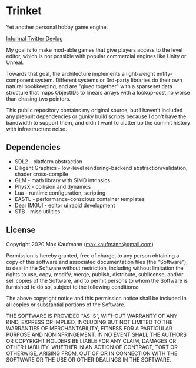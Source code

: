 # Trinket

Yet another personal hobby game engine.

[Informal Twitter Devlog](https://twitter.com/xewlupus/status/1266125978939473921)

My goal is to make mod-able games that give players access to the level editor, which is not possible with popular commercial engines like Unity or Unreal.

Towards that goal, the architecture implements a light-weight entity-component system.  Different systems or 3rd-party libraries do their own natural bookkeeping, and are "glued together" with a sparseset data structure that maps ObjectIDs to linears arrays with a lookup-cost no worse than chasing two pointers.

This public repository contains my original source, but I haven't included any prebuilt dependencies or gunky build scripts because I don't have the bandwidth to support them, and didn't want to clutter up the commit history with infrastructure noise.

## Dependencies

- SDL2 - platform abstraction
- Diligent Graphics - low-level rendering-backend abstraction/validation, shader cross-compile
- GLM - math library with SIMD intrinsics
- PhysX - collision and dynamics
- Lua - runtime configuration, scripting
- EASTL - performance-conscious container templates
- Dear IMGUI - editor ui rapid development
- STB - misc utilities

## License

Copyright 2020 Max Kaufmann (max.kaufmann@gmail.com)

Permission is hereby granted, free of charge, to any person obtaining a copy of this software and associated documentation files (the "Software"), to deal in the Software without restriction, including without limitation the rights to use, copy, modify, merge, publish, distribute, sublicense, and/or sell copies of the Software, and to permit persons to whom the Software is furnished to do so, subject to the following conditions:

The above copyright notice and this permission notice shall be included in all copies or substantial portions of the Software.

THE SOFTWARE IS PROVIDED "AS IS", WITHOUT WARRANTY OF ANY KIND, EXPRESS OR IMPLIED, INCLUDING BUT NOT LIMITED TO THE WARRANTIES OF MERCHANTABILITY, FITNESS FOR A PARTICULAR PURPOSE AND NONINFRINGEMENT. IN NO EVENT SHALL THE AUTHORS OR COPYRIGHT HOLDERS BE LIABLE FOR ANY CLAIM, DAMAGES OR OTHER LIABILITY, WHETHER IN AN ACTION OF CONTRACT, TORT OR OTHERWISE, ARISING FROM, OUT OF OR IN CONNECTION WITH THE SOFTWARE OR THE USE OR OTHER DEALINGS IN THE SOFTWARE.
